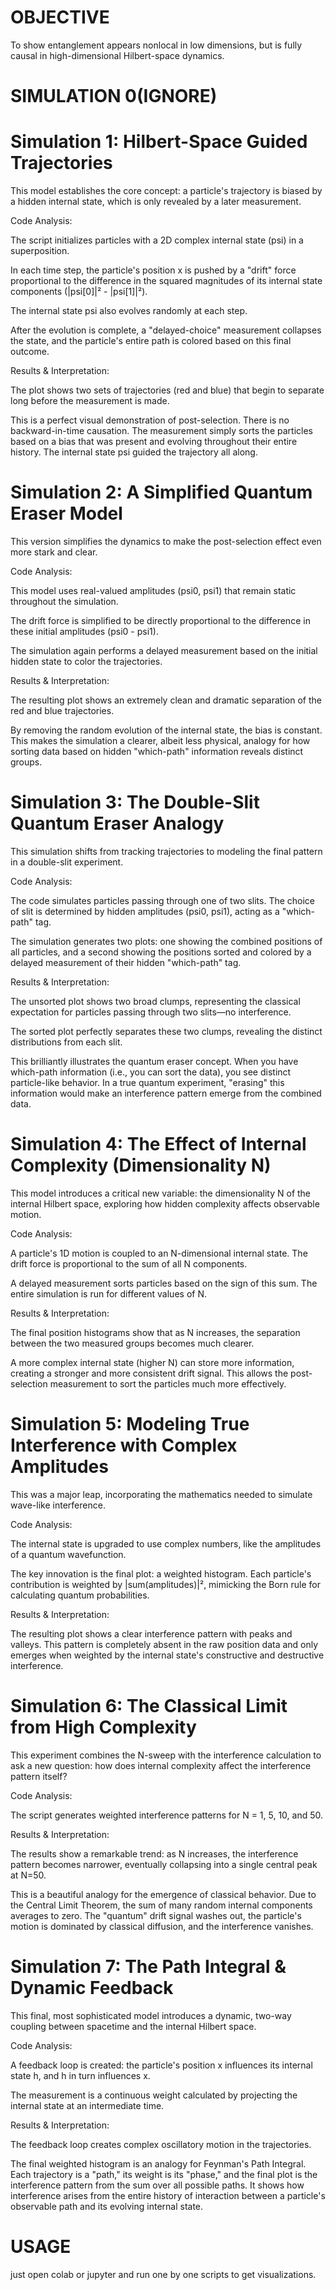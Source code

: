 # OBJECTIVE 
To show entanglement appears nonlocal in low dimensions, but is fully causal in high-dimensional Hilbert-space dynamics.
# SIMULATION 0(IGNORE)
# Simulation 1: Hilbert-Space Guided Trajectories
This model establishes the core concept: a particle's trajectory is biased by a hidden internal state, which is only revealed by a later measurement.

Code Analysis:

The script initializes particles with a 2D complex internal state (psi) in a superposition.

In each time step, the particle's position x is pushed by a "drift" force proportional to the difference in the squared magnitudes of its internal state components (|psi[0]|² - |psi[1]|²).

The internal state psi also evolves randomly at each step.

After the evolution is complete, a "delayed-choice" measurement collapses the state, and the particle's entire path is colored based on this final outcome.

Results & Interpretation:

The plot shows two sets of trajectories (red and blue) that begin to separate long before the measurement is made.

This is a perfect visual demonstration of post-selection. There is no backward-in-time causation. The measurement simply sorts the particles based on a bias that was present and evolving throughout their entire history. The internal state psi guided the trajectory all along.

# Simulation 2: A Simplified Quantum Eraser Model
This version simplifies the dynamics to make the post-selection effect even more stark and clear.

Code Analysis:

This model uses real-valued amplitudes (psi0, psi1) that remain static throughout the simulation.

The drift force is simplified to be directly proportional to the difference in these initial amplitudes (psi0 - psi1).

The simulation again performs a delayed measurement based on the initial hidden state to color the trajectories.

Results & Interpretation:

The resulting plot shows an extremely clean and dramatic separation of the red and blue trajectories.

By removing the random evolution of the internal state, the bias is constant. This makes the simulation a clearer, albeit less physical, analogy for how sorting data based on hidden "which-path" information reveals distinct groups.

# Simulation 3: The Double-Slit Quantum Eraser Analogy
This simulation shifts from tracking trajectories to modeling the final pattern in a double-slit experiment.

Code Analysis:

The code simulates particles passing through one of two slits. The choice of slit is determined by hidden amplitudes (psi0, psi1), acting as a "which-path" tag.

The simulation generates two plots: one showing the combined positions of all particles, and a second showing the positions sorted and colored by a delayed measurement of their hidden "which-path" tag.

Results & Interpretation:

The unsorted plot shows two broad clumps, representing the classical expectation for particles passing through two slits—no interference.

The sorted plot perfectly separates these two clumps, revealing the distinct distributions from each slit.

This brilliantly illustrates the quantum eraser concept. When you have which-path information (i.e., you can sort the data), you see distinct particle-like behavior. In a true quantum experiment, "erasing" this information would make an interference pattern emerge from the combined data.

# Simulation 4: The Effect of Internal Complexity (Dimensionality N)
This model introduces a critical new variable: the dimensionality N of the internal Hilbert space, exploring how hidden complexity affects observable motion.

Code Analysis:

A particle's 1D motion is coupled to an N-dimensional internal state. The drift force is proportional to the sum of all N components.

A delayed measurement sorts particles based on the sign of this sum. The entire simulation is run for different values of N.

Results & Interpretation:

The final position histograms show that as N increases, the separation between the two measured groups becomes much clearer.

A more complex internal state (higher N) can store more information, creating a stronger and more consistent drift signal. This allows the post-selection measurement to sort the particles much more effectively.

# Simulation 5: Modeling True Interference with Complex Amplitudes
This was a major leap, incorporating the mathematics needed to simulate wave-like interference.

Code Analysis:

The internal state is upgraded to use complex numbers, like the amplitudes of a quantum wavefunction.

The key innovation is the final plot: a weighted histogram. Each particle's contribution is weighted by |sum(amplitudes)|², mimicking the Born rule for calculating quantum probabilities.

Results & Interpretation:

The resulting plot shows a clear interference pattern with peaks and valleys. This pattern is completely absent in the raw position data and only emerges when weighted by the internal state's constructive and destructive interference.

# Simulation 6: The Classical Limit from High Complexity
This experiment combines the N-sweep with the interference calculation to ask a new question: how does internal complexity affect the interference pattern itself?

Code Analysis:

The script generates weighted interference patterns for N = 1, 5, 10, and 50.

Results & Interpretation:

The results show a remarkable trend: as N increases, the interference pattern becomes narrower, eventually collapsing into a single central peak at N=50.

This is a beautiful analogy for the emergence of classical behavior. Due to the Central Limit Theorem, the sum of many random internal components averages to zero. The "quantum" drift signal washes out, the particle's motion is dominated by classical diffusion, and the interference vanishes.

# Simulation 7: The Path Integral & Dynamic Feedback
This final, most sophisticated model introduces a dynamic, two-way coupling between spacetime and the internal Hilbert space.

Code Analysis:

A feedback loop is created: the particle's position x influences its internal state h, and h in turn influences x.

The measurement is a continuous weight calculated by projecting the internal state at an intermediate time.

Results & Interpretation:

The feedback loop creates complex oscillatory motion in the trajectories.

The final weighted histogram is an analogy for Feynman's Path Integral. Each trajectory is a "path," its weight is its "phase," and the final plot is the interference pattern from the sum over all possible paths. It shows how interference arises from the entire history of interaction between a particle's observable path and its evolving internal state.

# USAGE
just open colab or jupyter and run one by one scripts to get visualizations.
